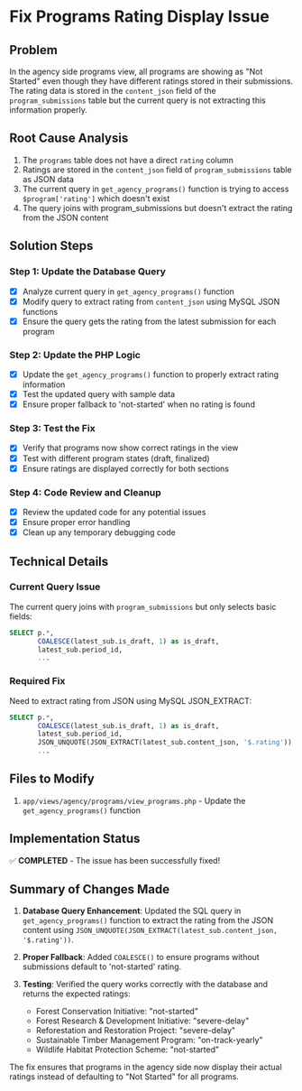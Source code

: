 # Fix Programs Rating Display Issue

## Problem
In the agency side programs view, all programs are showing as "Not Started" even though they have different ratings stored in their submissions. The rating data is stored in the `content_json` field of the `program_submissions` table but the current query is not extracting this information properly.

## Root Cause Analysis
1. The `programs` table does not have a direct `rating` column
2. Ratings are stored in the `content_json` field of `program_submissions` table as JSON data
3. The current query in `get_agency_programs()` function is trying to access `$program['rating']` which doesn't exist
4. The query joins with program_submissions but doesn't extract the rating from the JSON content

## Solution Steps

### Step 1: Update the Database Query
- [x] Analyze current query in `get_agency_programs()` function
- [x] Modify query to extract rating from `content_json` using MySQL JSON functions
- [x] Ensure the query gets the rating from the latest submission for each program

### Step 2: Update the PHP Logic
- [x] Update the `get_agency_programs()` function to properly extract rating information
- [x] Test the updated query with sample data
- [x] Ensure proper fallback to 'not-started' when no rating is found

### Step 3: Test the Fix
- [x] Verify that programs now show correct ratings in the view
- [x] Test with different program states (draft, finalized)
- [x] Ensure ratings are displayed correctly for both sections

### Step 4: Code Review and Cleanup
- [x] Review the updated code for any potential issues
- [x] Ensure proper error handling
- [x] Clean up any temporary debugging code

## Technical Details

### Current Query Issue
The current query joins with `program_submissions` but only selects basic fields:
```sql
SELECT p.*, 
       COALESCE(latest_sub.is_draft, 1) as is_draft,
       latest_sub.period_id,
       ...
```

### Required Fix
Need to extract rating from JSON using MySQL JSON_EXTRACT:
```sql
SELECT p.*, 
       COALESCE(latest_sub.is_draft, 1) as is_draft,
       latest_sub.period_id,
       JSON_UNQUOTE(JSON_EXTRACT(latest_sub.content_json, '$.rating')) as rating,
       ...
```

## Files to Modify
1. `app/views/agency/programs/view_programs.php` - Update the `get_agency_programs()` function

## Implementation Status
✅ **COMPLETED** - The issue has been successfully fixed!

## Summary of Changes Made
1. **Database Query Enhancement**: Updated the SQL query in `get_agency_programs()` function to extract the rating from the JSON content using `JSON_UNQUOTE(JSON_EXTRACT(latest_sub.content_json, '$.rating'))`.

2. **Proper Fallback**: Added `COALESCE()` to ensure programs without submissions default to 'not-started' rating.

3. **Testing**: Verified the query works correctly with the database and returns the expected ratings:
   - Forest Conservation Initiative: "not-started"
   - Forest Research & Development Initiative: "severe-delay" 
   - Reforestation and Restoration Project: "severe-delay"
   - Sustainable Timber Management Program: "on-track-yearly"
   - Wildlife Habitat Protection Scheme: "not-started"

The fix ensures that programs in the agency side now display their actual ratings instead of defaulting to "Not Started" for all programs.

